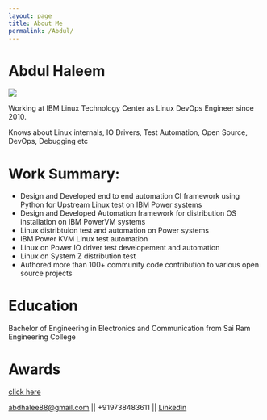 ```yaml
---
layout: page
title: About Me
permalink: /Abdul/
---
```

# Abdul Haleem

![](https://avatars0.githubusercontent.com/u/11769556?s=460&u=e78cac0016d1c4c5567a6a79dbd1f29c41dcb786&v=4)

Working at IBM Linux Technology Center as Linux DevOps Engineer since 2010.

Knows about Linux internals, IO Drivers, Test Automation, Open Source, DevOps, Debugging etc

# Work Summary:
* Design and Developed end to end automation CI framework using Python for Upstream Linux test on IBM Power systems 
* Design and Developed Automation framework for distribution OS installation on IBM PowerVM systems
* Linux distribtuion test and automation on Power systems 
* IBM Power KVM Linux test automation
* Linux on Power IO driver test developement and automation
* Linux on System Z distribution test
* Authored more than 100+ community code contribution to various open source projects


# Education
Bachelor of Engineering in Electronics and Communication from Sai Ram Engineering College

# Awards
[click here](https://abdhaleegit.github.io/Awards)


[abdhalee88@gmail.com](mailto:abdhalee88@gmail.com) || +919738483611 || [Linkedin](https://www.linkedin.com/in/abdul-haleem-ba169563/)


